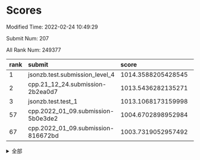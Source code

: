 # Scores

Modified Time: 2022-02-24 10:49:29

Submit Num: 207

All Rank Num: 249377

| rank |               submit               |       score        |       sigma        | pk_num |
| :--- | :--------------------------------- | :----------------- | :----------------- | :----- |
| 1    | jsonzb.test.submission_level_4     | 1014.3588205428545 | 0.8260499571873688 | 4822   |
| 2    | cpp.21_12_24.submission-2b2ea0d7   | 1013.5436282135271 | 0.8357610032821488 | 4819   |
| 3    | jsonzb.test.test_1                 | 1013.1068173159998 | 0.8115138589831621 | 4815   |
| 57   | cpp.2022_01_09.submission-5b0e3de2 | 1004.6702898952984 | 0.7157433275398153 | 4817   |
| 67   | cpp.2022_01_09.submission-816672bd | 1003.7319052957492 | 0.7120416103595082 | 4820   |


<details>
<summary>全部</summary>

| rank |                 submit                 |       score        |       sigma        | pk_num |
| :--- | :------------------------------------- | :----------------- | :----------------- | :----- |
| 1    | jsonzb.test.submission_level_4         | 1014.3588205428545 | 0.8260499571873688 | 4822   |
| 2    | cpp.21_12_24.submission-2b2ea0d7       | 1013.5436282135271 | 0.8357610032821488 | 4819   |
| 3    | jsonzb.test.test_1                     | 1013.1068173159998 | 0.8115138589831621 | 4815   |
| 4    | gobigger.level_3.submission_level_3_39 | 1012.3514032144105 | 0.7783436369730635 | 4815   |
| 5    | gobigger.level_3.submission_level_3_25 | 1011.2074878969134 | 0.7627940849109501 | 4819   |
| 6    | gobigger.level_3.submission_level_3_11 | 1011.1887587940219 | 0.786848680176654  | 4824   |
| 7    | gobigger.level_3.submission_level_3_32 | 1010.9158228454551 | 0.7781807366016485 | 4811   |
| 8    | gobigger.level_3.submission_level_3_41 | 1010.7708986011256 | 0.7864515526339714 | 4820   |
| 9    | gobigger.level_3.submission_level_3_7  | 1010.7249294235398 | 0.7719191367249316 | 4820   |
| 10   | gobigger.level_3.submission_level_3_37 | 1010.7065066480251 | 0.7750884680132999 | 4825   |
| 11   | gobigger.level_3.submission_level_3_33 | 1010.6373546194615 | 0.7571866612707829 | 4816   |
| 12   | gobigger.level_3.submission_level_3_1  | 1010.5635466412415 | 0.7733260382430803 | 4823   |
| 13   | gobigger.level_3.submission_level_3_15 | 1010.5349973534686 | 0.7697804764068926 | 4815   |
| 14   | gobigger.level_3.submission_level_3_42 | 1010.4764098468545 | 0.7658474905101241 | 4821   |
| 15   | gobigger.level_3.submission_level_3_26 | 1010.3626077881099 | 0.7759667423902482 | 4819   |
| 16   | gobigger.level_3.submission_level_3_43 | 1010.3234154784554 | 0.7480110212628243 | 4820   |
| 17   | gobigger.level_3.submission_level_3_16 | 1010.2688747287096 | 0.766367298346837  | 4822   |
| 18   | gobigger.level_3.submission_level_3_2  | 1010.2621950636741 | 0.7748464321196578 | 4816   |
| 19   | gobigger.level_3.submission_level_3_12 | 1010.1854425189141 | 0.7669883202674566 | 4821   |
| 20   | gobigger.level_3.submission_level_3_34 | 1010.1361570090465 | 0.7667557784517544 | 4819   |
| 21   | gobigger.level_3.submission_level_3_45 | 1010.1005280198104 | 0.7501916720613195 | 4816   |
| 22   | gobigger.level_3.submission_level_3_28 | 1010.0984442950723 | 0.7603884940868351 | 4819   |
| 23   | gobigger.level_3.submission_level_3_21 | 1010.0713137950315 | 0.7484393767546045 | 4821   |
| 24   | gobigger.level_3.submission_level_3_9  | 1010.0665754261538 | 0.7611016480461323 | 4819   |
| 25   | gobigger.level_3.submission_level_3_3  | 1010.0568364271547 | 0.7613586890671199 | 4823   |
| 26   | gobigger.level_3.submission_level_3_36 | 1010.0507495372703 | 0.7611245060401151 | 4818   |
| 27   | gobigger.level_3.submission_level_3_0  | 1010.048586300719  | 0.7565989129680861 | 4816   |
| 28   | gobigger.level_3.submission_level_3_20 | 1010.0212506410664 | 0.7376210177809616 | 4825   |
| 29   | gobigger.level_3.submission_level_3_46 | 1009.9684851928494 | 0.7621837161855766 | 4823   |
| 30   | gobigger.level_3.submission_level_3_10 | 1009.9639425256584 | 0.7685787390754418 | 4815   |
| 31   | gobigger.level_3.submission_level_3_47 | 1009.887249435867  | 0.7683451718730684 | 4820   |
| 32   | gobigger.level_3.submission_level_3_23 | 1009.7996538366818 | 0.7402177327550841 | 4817   |
| 33   | gobigger.level_3.submission_level_3_35 | 1009.7947053221119 | 0.7645005468371592 | 4824   |
| 34   | gobigger.level_3.submission_level_3_30 | 1009.6788450906097 | 0.7609223601613091 | 4813   |
| 35   | gobigger.level_3.submission_level_3_14 | 1009.6520206041662 | 0.7629384023206711 | 4820   |
| 36   | gobigger.level_3.submission_level_3_17 | 1009.6428186855509 | 0.7421222404897151 | 4824   |
| 37   | gobigger.level_3.submission_level_3_6  | 1009.6138744056115 | 0.7571590875735379 | 4820   |
| 38   | gobigger.level_3.submission_level_3_29 | 1009.5898096666896 | 0.7439211602449052 | 4818   |
| 39   | gobigger.level_3.submission_level_3_49 | 1009.5842990554943 | 0.7450263672288522 | 4818   |
| 40   | gobigger.level_3.submission_level_3_48 | 1009.5396457111817 | 0.7609898249717818 | 4820   |
| 41   | gobigger.level_3.submission_level_3_27 | 1009.5252937675701 | 0.7519017546356935 | 4817   |
| 42   | gobigger.level_3.submission_level_3_19 | 1009.5086890693171 | 0.7671885136140635 | 4820   |
| 43   | gobigger.level_3.submission_level_3_38 | 1009.4918362111898 | 0.7483631211715082 | 4818   |
| 44   | gobigger.level_3.submission_level_3_18 | 1009.4256752474861 | 0.7414583548496481 | 4817   |
| 45   | gobigger.level_3.submission_level_3_8  | 1009.3948299955239 | 0.7362321008489957 | 4823   |
| 46   | gobigger.level_3.submission_level_3_24 | 1009.2612906655331 | 0.7739853831763959 | 4818   |
| 47   | gobigger.level_3.submission_level_3_22 | 1009.104744317013  | 0.7541557681239043 | 4821   |
| 48   | gobigger.level_3.submission_level_3_13 | 1008.9667361785863 | 0.7282415679627385 | 4819   |
| 49   | gobigger.level_3.submission_level_3_40 | 1008.9148772633536 | 0.7408791308310974 | 4823   |
| 50   | gobigger.level_3.submission_level_3_4  | 1008.8208676641398 | 0.7492190028878242 | 4819   |
| 51   | gobigger.level_3.submission_level_3_31 | 1008.5169864784681 | 0.7410733416431062 | 4821   |
| 52   | gobigger.level_3.submission_level_3_44 | 1008.2680622077655 | 0.7306452478935275 | 4818   |
| 53   | gobigger.level_3.submission_level_3_5  | 1008.2186924984571 | 0.7258348272386295 | 4818   |
| 54   | gobigger.level_1.submission_level_1_29 | 1005.531870403029  | 0.72580698498144   | 4816   |
| 55   | gobigger.level_1.submission_level_1_23 | 1004.9552739747357 | 0.7201711528319574 | 4819   |
| 56   | gobigger.level_1.submission_level_1_28 | 1004.7375223267528 | 0.7128416709891856 | 4818   |
| 57   | cpp.2022_01_09.submission-5b0e3de2     | 1004.6702898952984 | 0.7157433275398153 | 4817   |
| 58   | gobigger.level_1.submission_level_1_34 | 1004.5072386585911 | 0.7119281555653831 | 4818   |
| 59   | gobigger.level_1.submission_level_1_39 | 1004.4649649426977 | 0.7196445917241818 | 4823   |
| 60   | gobigger.level_1.submission_level_1_27 | 1004.4594314423999 | 0.722940706702829  | 4819   |
| 61   | gobigger.level_1.submission_level_1_13 | 1004.3045458592932 | 0.7354714896898691 | 4817   |
| 62   | gobigger.level_1.submission_level_1_18 | 1004.2920820963249 | 0.7354814902982441 | 4819   |
| 63   | gobigger.level_1.submission_level_1_16 | 1004.2846165509827 | 0.7169190652602228 | 4820   |
| 64   | gobigger.level_1.submission_level_1_45 | 1004.0249545839107 | 0.7279415803832757 | 4816   |
| 65   | gobigger.level_1.submission_level_1_14 | 1003.9785611665429 | 0.7075053894747809 | 4821   |
| 66   | gobigger.level_1.submission_level_1_17 | 1003.775710201645  | 0.7138334950026134 | 4819   |
| 67   | cpp.2022_01_09.submission-816672bd     | 1003.7319052957492 | 0.7120416103595082 | 4820   |
| 68   | gobigger.level_1.submission_level_1_0  | 1003.6792307530675 | 0.7050417937672442 | 4820   |
| 69   | gobigger.level_1.submission_level_1_3  | 1003.5593016985146 | 0.7166387392197858 | 4819   |
| 70   | gobigger.level_1.submission_level_1_35 | 1003.4882988905648 | 0.7191467235909652 | 4816   |
| 71   | gobigger.level_1.submission_level_1_2  | 1003.433432546945  | 0.7133216731561302 | 4819   |
| 72   | gobigger.level_1.submission_level_1_11 | 1003.4270428558331 | 0.7068713974008098 | 4818   |
| 73   | gobigger.level_1.submission_level_1_5  | 1003.3702749048307 | 0.7104289513302837 | 4818   |
| 74   | gobigger.level_1.submission_level_1_32 | 1003.3494018180174 | 0.7184524250987964 | 4813   |
| 75   | gobigger.level_1.submission_level_1_9  | 1003.321520506421  | 0.7153421488666271 | 4813   |
| 76   | gobigger.level_1.submission_level_1_44 | 1003.3164064854511 | 0.7148718844703581 | 4820   |
| 77   | gobigger.level_1.submission_level_1_46 | 1003.2926095097571 | 0.7107109032363653 | 4824   |
| 78   | gobigger.level_1.submission_level_1_12 | 1003.2864307648666 | 0.7167227941351183 | 4821   |
| 79   | gobigger.level_1.submission_level_1_48 | 1003.2858197117981 | 0.7063128647905617 | 4814   |
| 80   | gobigger.level_1.submission_level_1_1  | 1003.2731613279598 | 0.7188139810906181 | 4819   |
| 81   | gobigger.level_1.submission_level_1_10 | 1003.117373132772  | 0.7054959409757596 | 4823   |
| 82   | gobigger.level_1.submission_level_1_36 | 1003.1118277454749 | 0.7036909441053428 | 4823   |
| 83   | gobigger.level_1.submission_level_1_31 | 1003.1001526102119 | 0.7184656364005078 | 4812   |
| 84   | gobigger.level_1.submission_level_1_43 | 1003.078865968327  | 0.7175573878243391 | 4819   |
| 85   | gobigger.level_1.submission_level_1_49 | 1003.0277085916771 | 0.7106483565282949 | 4818   |
| 86   | gobigger.level_1.submission_level_1_25 | 1003.00107208075   | 0.711598715419379  | 4821   |
| 87   | gobigger.level_1.submission_level_1_20 | 1002.9696034880999 | 0.7250634014719095 | 4817   |
| 88   | gobigger.level_1.submission_level_1_4  | 1002.8979723564102 | 0.7109278643678921 | 4818   |
| 89   | gobigger.level_1.submission_level_1_33 | 1002.8777874397942 | 0.7148209709411971 | 4814   |
| 90   | gobigger.level_1.submission_level_1_24 | 1002.7466444056445 | 0.7156448301204377 | 4823   |
| 91   | gobigger.level_1.submission_level_1_38 | 1002.712768710684  | 0.7185381905615695 | 4819   |
| 92   | gobigger.level_1.submission_level_1_21 | 1002.6423709570486 | 0.717445969482336  | 4820   |
| 93   | gobigger.level_1.submission_level_1_7  | 1002.6104989480681 | 0.7053694193784673 | 4819   |
| 94   | gobigger.level_1.submission_level_1_8  | 1002.5905330405112 | 0.7177403811223411 | 4815   |
| 95   | gobigger.level_1.submission_level_1_6  | 1002.5727131219518 | 0.7149271606387417 | 4816   |
| 96   | gobigger.level_1.submission_level_1_37 | 1002.5390866041915 | 0.7217811432457811 | 4814   |
| 97   | gobigger.level_1.submission_level_1_15 | 1002.493181098204  | 0.7061457194379025 | 4813   |
| 98   | gobigger.level_1.submission_level_1_26 | 1002.4081297384499 | 0.7166969836934968 | 4819   |
| 99   | gobigger.level_1.submission_level_1_22 | 1002.3983526147853 | 0.714903010468975  | 4817   |
| 100  | gobigger.level_1.submission_level_1_41 | 1002.2477053812712 | 0.7166339865071628 | 4817   |
| 101  | gobigger.level_1.submission_level_1_19 | 1002.2269330844512 | 0.706730007410265  | 4812   |
| 102  | gobigger.level_1.submission_level_1_42 | 1002.2010203608719 | 0.7123250348818951 | 4822   |
| 103  | gobigger.level_1.submission_level_1_30 | 1002.095729372188  | 0.7189897087475163 | 4825   |
| 104  | gobigger.level_1.submission_level_1_47 | 1001.4607414789662 | 0.719472650909951  | 4820   |
| 105  | gobigger.level_1.submission_level_1_40 | 1001.363803659911  | 0.6989238921482642 | 4816   |
| 106  | gobigger.random.submission_random_39   | 997.8729970427656  | 0.7091117759204543 | 4817   |
| 107  | gobigger.random.submission_random_3    | 997.3233764037567  | 0.7003305909690847 | 4817   |
| 108  | gobigger.random.submission_random_13   | 997.2192894961256  | 0.7071984890996074 | 4817   |
| 109  | gobigger.random.submission_random_12   | 997.2108710545621  | 0.7089189338714421 | 4820   |
| 110  | gobigger.random.submission_random_1    | 997.0474992438154  | 0.7062613661717584 | 4818   |
| 111  | gobigger.random.submission_random_21   | 996.8696084914799  | 0.7125461399329645 | 4820   |
| 112  | gobigger.random.submission_random_41   | 996.779368984548   | 0.706930991054554  | 4819   |
| 113  | gobigger.random.submission_random_6    | 996.7631075166203  | 0.7085106088421722 | 4818   |
| 114  | gobigger.random.submission_random_37   | 996.7190496615281  | 0.7112445427804146 | 4821   |
| 115  | gobigger.random.submission_random_24   | 996.5734215924537  | 0.7064938283637552 | 4818   |
| 116  | gobigger.random.submission_random_44   | 996.5561855883647  | 0.7141029382532054 | 4822   |
| 117  | gobigger.random.submission_random_43   | 996.5198028037937  | 0.694106180285459  | 4821   |
| 118  | gobigger.random.submission_random_25   | 996.5109968519813  | 0.7261753908140748 | 4820   |
| 119  | gobigger.random.submission_random_4    | 996.3605087127869  | 0.7153011415073725 | 4822   |
| 120  | gobigger.random.submission_random_10   | 996.2770394957481  | 0.7054133698600796 | 4816   |
| 121  | gobigger.random.submission_random_49   | 996.2628264797426  | 0.697894361652366  | 4817   |
| 122  | gobigger.random.submission_random_17   | 996.2561145294452  | 0.7219097246325912 | 4819   |
| 123  | gobigger.random.submission_random_2    | 996.1980667977523  | 0.718811201555692  | 4817   |
| 124  | gobigger.random.submission_random_16   | 996.1951480196693  | 0.705627182014907  | 4817   |
| 125  | gobigger.random.submission_random_22   | 996.162034001083   | 0.721612333576809  | 4823   |
| 126  | gobigger.random.submission_random_19   | 996.1463958402048  | 0.7114901824618071 | 4814   |
| 127  | gobigger.random.submission_random_35   | 996.1300090461813  | 0.7306882724664038 | 4817   |
| 128  | gobigger.random.submission_random_5    | 995.9568972961678  | 0.7063638597760852 | 4809   |
| 129  | gobigger.random.submission_random_30   | 995.9551622477026  | 0.7204747445739365 | 4819   |
| 130  | gobigger.random.submission_random_42   | 995.8943961845088  | 0.6921762104504291 | 4822   |
| 131  | gobigger.random.submission_random_0    | 995.8696855932043  | 0.706267040489528  | 4821   |
| 132  | gobigger.random.submission_random_18   | 995.8183368939888  | 0.7063688235926574 | 4820   |
| 133  | gobigger.random.submission_random_27   | 995.80040732686    | 0.7016736278347171 | 4814   |
| 134  | gobigger.random.submission_random_15   | 995.6533667995507  | 0.7028925428673239 | 4821   |
| 135  | gobigger.random.submission_random_9    | 995.5585328260245  | 0.7155665598172032 | 4818   |
| 136  | gobigger.random.submission_random_14   | 995.5378370921725  | 0.7122831505861078 | 4822   |
| 137  | gobigger.random.submission_random_20   | 995.4856633978989  | 0.7092784374493218 | 4817   |
| 138  | gobigger.level_2.submission_level_2_39 | 995.4778882335266  | 0.7220034596419524 | 4819   |
| 139  | gobigger.random.submission_random_45   | 995.4748337135283  | 0.730799331526681  | 4818   |
| 140  | gobigger.random.submission_random_32   | 995.4696134885095  | 0.718786507772299  | 4817   |
| 141  | gobigger.random.submission_random_26   | 995.454902167463   | 0.7133962036614694 | 4815   |
| 142  | gobigger.random.submission_random_33   | 995.4511657399536  | 0.7044113122758885 | 4816   |
| 143  | gobigger.random.submission_random_40   | 995.4446623456176  | 0.7124495364122174 | 4826   |
| 144  | gobigger.random.submission_random_46   | 995.4378591649286  | 0.7169849122641322 | 4826   |
| 145  | gobigger.random.submission_random_47   | 995.3502457984673  | 0.7225605381098572 | 4819   |
| 146  | gobigger.random.submission_random_29   | 995.3291954182654  | 0.7227332896388117 | 4821   |
| 147  | gobigger.random.submission_random_7    | 995.2903505106493  | 0.7136098380802568 | 4819   |
| 148  | gobigger.random.submission_random_36   | 995.2344350660053  | 0.722447825664486  | 4825   |
| 149  | gobigger.random.submission_random_23   | 995.226776672833   | 0.7070211142522759 | 4821   |
| 150  | gobigger.random.submission_random_48   | 995.1988134380217  | 0.7013681067947048 | 4820   |
| 151  | gobigger.random.submission_random_28   | 995.0835526634912  | 0.7131777297987232 | 4817   |
| 152  | gobigger.random.submission_random_8    | 995.0021795550845  | 0.7090919562940456 | 4817   |
| 153  | gobigger.level_2.submission_level_2_4  | 994.7123600423087  | 0.7249976059131749 | 4817   |
| 154  | gobigger.random.submission_random_38   | 994.7096077238934  | 0.7087126054383636 | 4814   |
| 155  | gobigger.random.submission_random_11   | 994.5973379084288  | 0.7231634644682136 | 4822   |
| 156  | gobigger.random.submission_random_34   | 994.0236564104965  | 0.7153872423778439 | 4816   |
| 157  | gobigger.random.submission_random_31   | 993.9104130093901  | 0.7236432270222081 | 4823   |
| 158  | gobigger.level_2.submission_level_2_48 | 993.7132376873993  | 0.729162920031054  | 4819   |
| 159  | gobigger.level_2.submission_level_2_5  | 993.4489403024282  | 0.7236128296739505 | 4818   |
| 160  | gobigger.level_2.submission_level_2_19 | 993.4156652603631  | 0.718785290576143  | 4820   |
| 161  | gobigger.level_2.submission_level_2_24 | 993.2935505857208  | 0.7319176669127345 | 4823   |
| 162  | gobigger.level_2.submission_level_2_25 | 993.1874462820555  | 0.7483192925747465 | 4815   |
| 163  | gobigger.level_2.submission_level_2_44 | 993.1709601953262  | 0.7264738424613285 | 4817   |
| 164  | gobigger.level_2.submission_level_2_47 | 993.109407034529   | 0.7311675360309171 | 4816   |
| 165  | gobigger.level_2.submission_level_2_14 | 993.0775358509803  | 0.7315906627630442 | 4817   |
| 166  | gobigger.level_2.submission_level_2_32 | 993.0112054080324  | 0.7351442300607219 | 4817   |
| 167  | gobigger.level_2.submission_level_2_23 | 992.8551980745002  | 0.7425051136072344 | 4821   |
| 168  | gobigger.level_2.submission_level_2_30 | 992.7483761404173  | 0.7470467209285346 | 4825   |
| 169  | gobigger.level_2.submission_level_2_22 | 992.6916866550163  | 0.7427994721396696 | 4815   |
| 170  | gobigger.level_2.submission_level_2_6  | 992.606366964639   | 0.7469804217648673 | 4818   |
| 171  | gobigger.level_2.submission_level_2_12 | 992.6052852436725  | 0.7274617258479681 | 4820   |
| 172  | gobigger.level_2.submission_level_2_9  | 992.5604069003546  | 0.7514753829802984 | 4821   |
| 173  | gobigger.level_2.submission_level_2_41 | 992.5434860653635  | 0.7677033673800584 | 4819   |
| 174  | gobigger.level_2.submission_level_2_15 | 992.5024406430017  | 0.7468189246595448 | 4821   |
| 175  | gobigger.level_2.submission_level_2_10 | 992.4613213807955  | 0.749390549476112  | 4814   |
| 176  | gobigger.level_2.submission_level_2_21 | 992.438778029078   | 0.7383656789368794 | 4821   |
| 177  | gobigger.level_2.submission_level_2_13 | 992.3403260783987  | 0.7441366319032023 | 4822   |
| 178  | gobigger.level_2.submission_level_2_36 | 992.323557309125   | 0.7548334128832461 | 4819   |
| 179  | gobigger.level_2.submission_level_2_18 | 992.3186411242324  | 0.7441468205455753 | 4822   |
| 180  | gobigger.level_2.submission_level_2_17 | 992.2908990982497  | 0.7511926134445972 | 4817   |
| 181  | gobigger.level_2.submission_level_2_11 | 992.2907958568808  | 0.7487301825992271 | 4819   |
| 182  | gobigger.level_2.submission_level_2_27 | 992.2395371295345  | 0.7339323659373257 | 4819   |
| 183  | gobigger.level_2.submission_level_2_8  | 992.1750566742243  | 0.7275345258648903 | 4822   |
| 184  | gobigger.level_2.submission_level_2_1  | 992.0824403951038  | 0.7394856067116051 | 4817   |
| 185  | gobigger.level_2.submission_level_2_34 | 992.0112593507516  | 0.7351490296903678 | 4818   |
| 186  | gobigger.level_2.submission_level_2_7  | 991.904460577862   | 0.7609359373011996 | 4815   |
| 187  | gobigger.level_2.submission_level_2_28 | 991.8993130723068  | 0.7484749765996688 | 4822   |
| 188  | gobigger.level_2.submission_level_2_35 | 991.868467057533   | 0.7347367386970636 | 4821   |
| 189  | gobigger.level_2.submission_level_2_16 | 991.8568282197167  | 0.7562985962958747 | 4818   |
| 190  | gobigger.level_2.submission_level_2_33 | 991.839818004598   | 0.7472343039093005 | 4819   |
| 191  | gobigger.level_2.submission_level_2_49 | 991.7692006914822  | 0.7435742877052416 | 4816   |
| 192  | gobigger.level_2.submission_level_2_46 | 991.7435308333837  | 0.7630226461397797 | 4820   |
| 193  | gobigger.level_2.submission_level_2_2  | 991.6547414640346  | 0.7511263761360126 | 4823   |
| 194  | gobigger.level_2.submission_level_2_20 | 991.613250437629   | 0.7672560538837787 | 4823   |
| 195  | gobigger.level_2.submission_level_2_26 | 991.5648137082663  | 0.7513649150268966 | 4815   |
| 196  | gobigger.level_2.submission_level_2_0  | 991.5042703777679  | 0.7425165244955118 | 4820   |
| 197  | gobigger.level_2.submission_level_2_45 | 991.3965695991571  | 0.7739940945199695 | 4819   |
| 198  | gobigger.level_2.submission_level_2_37 | 991.2971846399322  | 0.7525886775475971 | 4821   |
| 199  | gobigger.level_2.submission_level_2_40 | 991.0829360147251  | 0.7590595267668785 | 4817   |
| 200  | gobigger.level_2.submission_level_2_29 | 991.0387384178135  | 0.7564158110220585 | 4819   |
| 201  | gobigger.level_2.submission_level_2_31 | 990.6232443965615  | 0.7564801283753677 | 4820   |
| 202  | gobigger.level_2.submission_level_2_3  | 990.5168993936628  | 0.757367646638551  | 4819   |
| 203  | gobigger.level_2.submission_level_2_42 | 990.1800090686171  | 0.757513396665468  | 4823   |
| 204  | gobigger.level_2.submission_level_2_38 | 989.6630140117782  | 0.7885191824502642 | 4819   |
| 205  | gobigger.level_2.submission_level_2_43 | 989.6425523486317  | 0.7865329528684674 | 4822   |
| 206  | gobigger.none.submission_none_1        | 978.1720691590949  | 1.3706884719843135 | 4818   |
| 207  | gobigger.none.submission_none_0        | 976.3543178177076  | 1.4160631250134508 | 4818   |

</details>
